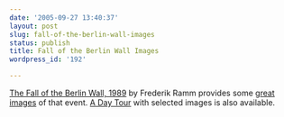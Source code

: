 ```yaml
---
date: '2005-09-27 13:40:37'
layout: post
slug: fall-of-the-berlin-wall-images
status: publish
title: Fall of the Berlin Wall Images
wordpress_id: '192'

---
```


[The Fall of the Berlin Wall, 1989](http://www.remote.org/frederik/culture/berlin/index.html) by Frederik Ramm provides some [great images](http://www.remote.org/frederik/culture/berlin/imglist.html) of that event. [A Day Tour](http://www.remote.org/frederik/culture/berlin/tour1.html) with selected images is also available.
